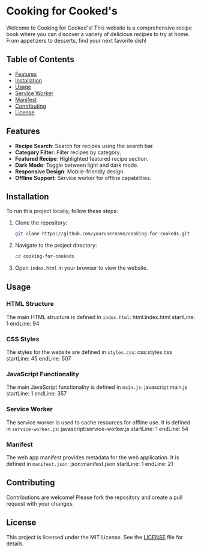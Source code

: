 # Cooking for Cooked's

Welcome to Cooking for Cooked's! This website is a comprehensive recipe book where you can discover a variety of delicious recipes to try at home. From appetizers to desserts, find your next favorite dish!

## Table of Contents

- [Features](#features)
- [Installation](#installation)
- [Usage](#usage)
- [Service Worker](#service-worker)
- [Manifest](#manifest)
- [Contributing](#contributing)
- [License](#license)

## Features

- **Recipe Search**: Search for recipes using the search bar.
- **Category Filter**: Filter recipes by category.
- **Featured Recipe**: Highlighted featured recipe section.
- **Dark Mode**: Toggle between light and dark mode.
- **Responsive Design**: Mobile-friendly design.
- **Offline Support**: Service worker for offline capabilities.

## Installation

To run this project locally, follow these steps:

1. Clone the repository:
    ```sh
    git clone https://github.com/yourusername/cooking-for-cookeds.git
    ```

2. Navigate to the project directory:
    ```sh
    cd cooking-for-cookeds
    ```

3. Open `index.html` in your browser to view the website.

## Usage

### HTML Structure

The main HTML structure is defined in `index.html`:
html:index.html
startLine: 1
endLine: 94


### CSS Styles

The styles for the website are defined in `styles.css`:
css:styles.css
startLine: 45
endLine: 507


### JavaScript Functionality

The main JavaScript functionality is defined in `main.js`:
javascript:main.js
startLine: 1
endLine: 357


### Service Worker

The service worker is used to cache resources for offline use. It is defined in `service-worker.js`:
javascript:service-worker.js
startLine: 1
endLine: 54


### Manifest

The web app manifest provides metadata for the web application. It is defined in `manifest.json`:
json:manifest.json
startLine: 1
endLine: 21


## Contributing

Contributions are welcome! Please fork the repository and create a pull request with your changes.

## License

This project is licensed under the MIT License. See the [LICENSE](LICENSE) file for details.